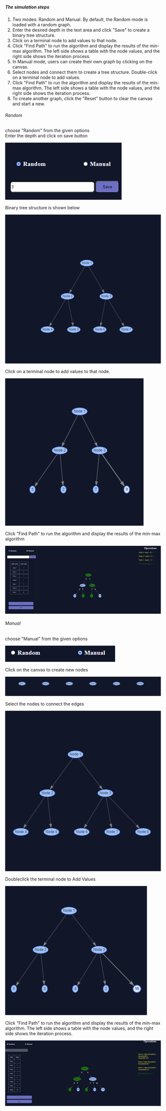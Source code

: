 <h5>The simulation steps</h5>

1. Two modes: Random and Manual. By default, the Random mode is loaded with a random graph.
2. Enter the desired depth in the text area and click "Save" to create a binary tree structure.
3. Click on a terminal node to add values to that node.
4. Click "Find Path" to run the algorithm and display the results of the min-max algorithm. The left side shows a table with the node values, and the right side shows the iteration process.
5. In Manual mode, users can create their own graph by clicking on the canvas.
6. Select nodes and connect them to create a tree structure. Double-click on a terminal node to add values.
7. Click "Find Path" to run the algorithm and display the results of the min-max algorithm. The left side shows a table with the node values, and the right side shows the iteration process.
8. To create another graph, click the "Reset" button to clear the canvas and start a new.

<h6>Random</h6>

<p>choose  "Random" from the given options</br>
Enter the depth and click on save button </p>

<img src="./images/game1.png" alt="game1.PNG">
<P>Binary tree structure is shown below</p>
<img src="./images/game2.PNG" alt="game2.PNG">
<p>Click on a terminal node to add values to that node.</p>
<img src="./images/game3.PNG" alt="game3.PNG">
<p>Click "Find Path" to run the algorithm and display the results of the min-max algorithm</p>
<img src="./images/game.PNG" alt="game.PNG">

<h6> Manual</h6>

<p>choose  "Manual" from the given options</p>

<img src="./images/gm1.PNG" alt="gm1.PNG">
<p>Click on the canvas to create new nodes  </p>

<img src="./images/gm2.PNG" alt="gm2.PNG">
<p> Select the nodes to connect the edges</p>
<img src="./images/gm3.PNG" alt="gm3.PNG">
<p>Doubleclick the terminal node to Add Values</p>
<img src="./images/gm4.PNG" alt="gm4.PNG">
<p>Click "Find Path" to run the algorithm and display the results of the min-max algorithm. The left side shows a table with the node values, and the right side shows the iteration process.</p>

<img src="./images/gm5.PNG" alt="gm5.PNG">
